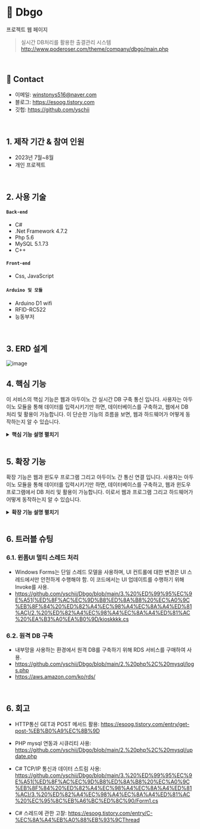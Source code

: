 # :pushpin: Dbgo
프로젝트 웹 페이지
>실시간 DB처리를 활용한 출결관리 시스템
>http://www.poderoser.com/theme/company/dbgo/main.php
</br>

## :pushpin: Contact
- 이메일: winstonys516@naver.com
- 블로그: https://esoog.tistory.com
- 깃헙: https://github.com/yschii

</br>

## 1. 제작 기간 & 참여 인원
- 2023년 7월~8월
- 개인 프로젝트

</br>

## 2. 사용 기술
#### `Back-end`
  - C#
  - .Net Framework 4.7.2
  - Php 5.6
  - MySQL 5.1.73
  - C++
#### `Front-end`
  - Css, JavaScript
#### `Arduino 및 모듈`
  - Arduino D1 wifi
  - RFID-RC522
  - 능동부저

</br>

## 3. ERD 설계
![image](https://github.com/yschii/Dbgo/assets/135096712/3fa639a2-5f45-4031-b4fe-f6953188f9a2)



## 4. 핵심 기능
이 서비스의 핵심 기능은 웹과 아두이노 간 실시간 DB 구축 통신 입니다.
사용자는 아두이노 모듈을 통해 데이터를 입력시키기만 하면, 데이터베이스를 구축하고, 
웹에서 DB 처리 및 활용이 가능합니다.
이 단순한 기능의 흐름을 보면, 웹과 하드웨어가 어떻게 동작하는지 알 수 있습니다.  

<details>
<summary><b>핵심 기능 설명 펼치기</b></summary>
<div markdown="1">

### 4.1. 전체 흐름
![image](https://github.com/yschii/Dbgo/assets/135096712/1c501ce6-45a2-425e-b130-891fed9a3030)


### 4.2. 아두이노 RFID모듈을 통한 카드 인식 및 http 통신으로 데이터 보내기기
![image](https://github.com/yschii/Dbgo/assets/135096712/e2e20e66-99e8-4717-9d8f-c1cbef86f6ae)
https://github.com/yschii/Dbgo/blob/main/1.%20rfid/memberCard_register/memberCard_register.ino


### 4.3. Php 서버 사이드 측에서 데이터 로직 구현 및 DB에 데이터 저장
![image](https://github.com/yschii/Dbgo/assets/135096712/856d5496-187c-497d-abd6-56d12991de57)
https://github.com/yschii/Dbgo/blob/main/2.%20php%2C%20mysql/register.php


### 4.4. Web에서 데이터 출력
![image](https://github.com/yschii/Dbgo/assets/135096712/6a8972d2-6544-494d-bb4b-c6666b758e14)
https://github.com/yschii/Dbgo/blob/main/2.%20php%2C%20mysql/admin.php


### 4.5. 실시간 태그 인식으로 DB 구축
![image](https://github.com/yschii/Dbgo/assets/135096712/18889fb5-de78-45a5-9986-bf198cbd6769)
</div>
</details>

</br>



## 5. 확장 기능
확장 기능은 웹과 윈도우 프로그램 그리고 아두이노 간 통신 연결 입니다.
사용자는 아두이노 모듈을 통해 데이터를 입력시키기만 하면, 데이터베이스를 구축하고, 
웹과 윈도우프로그램에서 DB 처리 및 활용이 가능합니다.
이로서 웹과 프로그램 그리고 하드웨어가 어떻게 동작하는지 알 수 있습니다.  

<details>
<summary><b>확장 기능 설명 펼치기</b></summary>
<div markdown="1">


### 5.1. TCP/IP통신 활용한 윈도우 프로그램 서버 생성
![image](https://github.com/yschii/Dbgo/assets/135096712/15b59ec3-3973-4c70-bc25-4a524ba13308)
https://github.com/yschii/Dbgo/blob/main/3.%20%ED%99%95%EC%9E%A51(%ED%8F%AC%EC%9D%B8%ED%8A%B8%20%EC%A0%9C%EB%8F%84%20%ED%82%A4%EC%98%A4%EC%8A%A4%ED%81%AC)/1.%20%ED%82%A4%EC%98%A4%EC%8A%A4%ED%81%AC%20%EC%A3%BC%EB%B0%A9(%EC%84%9C%EB%B2%84)/Form1.cs


### 5.2. 시리얼통신으로 아두이노와 연결. TCP/IP통신으로 윈도우 프로그램 서버와 연결. Mysql DB연동 클라이언트 생성
![image](https://github.com/yschii/Dbgo/assets/135096712/3ba0dd06-4148-447e-bd77-71835a4eb37c)
https://github.com/yschii/Dbgo/blob/main/3.%20%ED%99%95%EC%9E%A51(%ED%8F%AC%EC%9D%B8%ED%8A%B8%20%EC%A0%9C%EB%8F%84%20%ED%82%A4%EC%98%A4%EC%8A%A4%ED%81%AC)/2.%20%ED%82%A4%EC%98%A4%EC%8A%A4%ED%81%AC%20%EA%B3%A0%EA%B0%9D/kioskkkk.cs


### 5.3. 알림판 뷰어 생성 및 데이터 출력
![image](https://github.com/yschii/Dbgo/assets/135096712/c21903bd-8d59-4879-9f0a-92009270fb3d)
https://github.com/yschii/Dbgo/blob/main/3.%20%ED%99%95%EC%9E%A51(%ED%8F%AC%EC%9D%B8%ED%8A%B8%20%EC%A0%9C%EB%8F%84%20%ED%82%A4%EC%98%A4%EC%8A%A4%ED%81%AC)/3.%20%ED%82%A4%EC%98%A4%EC%8A%A4%ED%81%AC%20%EC%95%8C%EB%A6%BC%ED%8C%90/Form1.cs

</div>
</details>

</br>




## 6. 트러블 슈팅
### 6.1. 윈폼UI 멀티 스레드 처리
- Windows Forms는 단일 스레드 모델을 사용하며, UI 컨트롤에 대한 변경은 UI 스레드에서만 안전하게 수행해야 함. 이 코드에서는 UI 업데이트를 수행하기 위해 Invoke를 사용.
- https://github.com/yschii/Dbgo/blob/main/3.%20%ED%99%95%EC%9E%A51(%ED%8F%AC%EC%9D%B8%ED%8A%B8%20%EC%A0%9C%EB%8F%84%20%ED%82%A4%EC%98%A4%EC%8A%A4%ED%81%AC)/2.%20%ED%82%A4%EC%98%A4%EC%8A%A4%ED%81%AC%20%EA%B3%A0%EA%B0%9D/kioskkkk.cs


### 6.2. 원격 DB 구축
- 내부망을 사용하는 환경에서 원격 DB를 구축하기 위해 RDS 서비스를 구매하여 사용.
- https://github.com/yschii/Dbgo/blob/main/2.%20php%2C%20mysql/logs.php
- https://aws.amazon.com/ko/rds/



</br>



## 6. 회고 
- HTTP통신 GET과 POST 메서드 활용: https://esoog.tistory.com/entry/get-post-%EB%B0%A9%EC%8B%9D
  
- PHP mysql 연동과 시큐리티 사용: https://github.com/yschii/Dbgo/blob/main/2.%20php%2C%20mysql/update.php
  
- C# TCP/IP 통신과 데이터 스트림 사용: https://github.com/yschii/Dbgo/blob/main/3.%20%ED%99%95%EC%9E%A51(%ED%8F%AC%EC%9D%B8%ED%8A%B8%20%EC%A0%9C%EB%8F%84%20%ED%82%A4%EC%98%A4%EC%8A%A4%ED%81%AC)/3.%20%ED%82%A4%EC%98%A4%EC%8A%A4%ED%81%AC%20%EC%95%8C%EB%A6%BC%ED%8C%90/Form1.cs
  
- C# 스레드에 관한 고찰: https://esoog.tistory.com/entry/C-%EC%8A%A4%EB%A0%88%EB%93%9CThread
